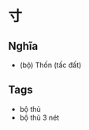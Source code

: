 # 寸

## Nghĩa
* (bộ) Thốn (tấc đất)

## Tags
* bộ thủ
* bộ thủ 3 nét

<script>window.HANZI_FIELD='寸';</script>
